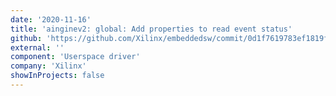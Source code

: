 ```yaml
---
date: '2020-11-16'
title: 'ainginev2: global: Add properties to read event status'
github: 'https://github.com/Xilinx/embeddedsw/commit/0d1f7619783ef1819f8e43741425db0b7987968f'
external: ''
component: 'Userspace driver'
company: 'Xilinx'
showInProjects: false
---
```

